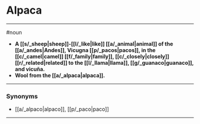 # Alpaca
---
#noun
- **A [[s/_sheep|sheep]]-[[l/_like|like]] [[a/_animal|animal]] of the [[a/_andes|Andes]], Vicugna [[p/_pacos|pacos]], in the [[c/_camel|camel]] [[f/_family|family]], [[c/_closely|closely]] [[r/_related|related]] to the [[l/_llama|llama]], [[g/_guanaco|guanaco]], and vicuña.**
- **Wool from the [[a/_alpaca|alpaca]].**
---
### Synonyms
- [[a/_alpaco|alpaco]], [[p/_paco|paco]]
---
